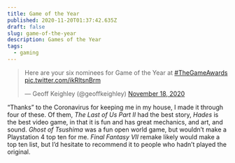 ```yaml
---
title: Game of the Year
published: 2020-11-20T01:37:42.635Z
draft: false
slug: game-of-the-year
description: Games of the Year
tags:
  - gaming
---
```


<blockquote class="twitter-tweet"><p lang="en" dir="ltr">Here are your six nominees for Game of the Year at <a href="https://twitter.com/hashtag/TheGameAwards?src=hash&amp;ref_src=twsrc%5Etfw">#TheGameAwards</a> <a href="https://t.co/ikRltsnBrm">pic.twitter.com/ikRltsnBrm</a></p>&mdash; Geoff Keighley (@geoffkeighley) <a href="https://twitter.com/geoffkeighley/status/1329109716891357184?ref_src=twsrc%5Etfw">November 18, 2020</a></blockquote> <script async src="https://platform.twitter.com/widgets.js" charset="utf-8"></script>

“Thanks” to the Coronavirus for keeping me in my house, I made it through four of these. Of them, _The Last of Us Part II_ had the best story, _Hades_ is the best video game, in that it is fun and has great mechanics, and art, and sound. _Ghost of Tsushima_ was a fun open world game, but wouldn’t make a Playstation 4 top ten for me. _Final Fantasy VII_ remake likely would make a top ten list, but I’d hesitate to recommend it to people who hadn’t played the original.
